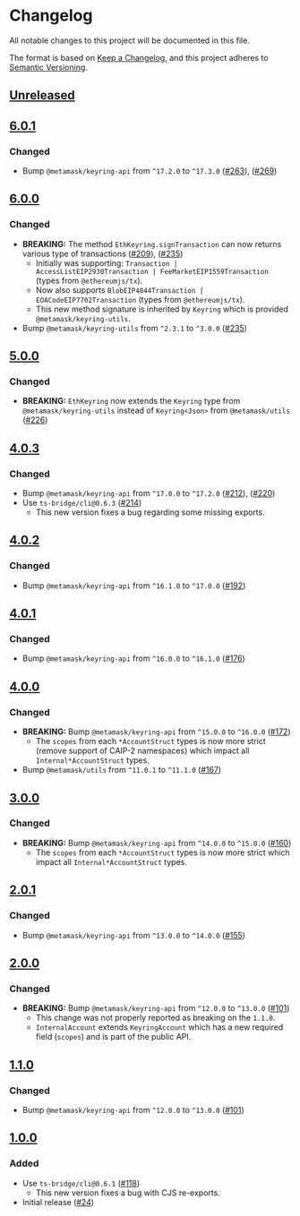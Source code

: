 # Changelog

All notable changes to this project will be documented in this file.

The format is based on [Keep a Changelog](https://keepachangelog.com/en/1.0.0/),
and this project adheres to [Semantic Versioning](https://semver.org/spec/v2.0.0.html).

## [Unreleased]

## [6.0.1]

### Changed

- Bump `@metamask/keyring-api` from `^17.2.0` to `^17.3.0` ([#263](https://github.com/MetaMask/accounts/pull/263)), ([#269](https://github.com/MetaMask/accounts/pull/269))

## [6.0.0]

### Changed

- **BREAKING:** The method `EthKeyring.signTransaction` can now returns various type of transactions ([#209](https://github.com/MetaMask/accounts/pull/209)), ([#235](https://github.com/MetaMask/accounts/pull/235))
  - Initially was supporting: `Transaction | AccessListEIP2930Transaction | FeeMarketEIP1559Transaction` (types from `@ethereumjs/tx`).
  - Now also supports `BlobEIP4844Transaction | EOACodeEIP7702Transaction` (types from `@ethereumjs/tx`).
  - This new method signature is inherited by `Keyring` which is provided `@metamask/keyring-utils`.
- Bump `@metamask/keyring-utils` from `^2.3.1` to `^3.0.0` ([#235](https://github.com/MetaMask/accounts/pull/235))

## [5.0.0]

### Changed

- **BREAKING:** `EthKeyring` now extends the `Keyring` type from `@metamask/keyring-utils` instead of `Keyring<Json>` from `@metamask/utils` ([#226](https://github.com/MetaMask/accounts/pull/226))

## [4.0.3]

### Changed

- Bump `@metamask/keyring-api` from `^17.0.0` to `^17.2.0` ([#212](https://github.com/MetaMask/accounts/pull/212)), ([#220](https://github.com/MetaMask/accounts/pull/220))
- Use `ts-bridge/cli@0.6.3` ([#214](https://github.com/MetaMask/accounts/pull/214))
  - This new version fixes a bug regarding some missing exports.

## [4.0.2]

### Changed

- Bump `@metamask/keyring-api` from `^16.1.0` to `^17.0.0` ([#192](https://github.com/MetaMask/accounts/pull/192))

## [4.0.1]

### Changed

- Bump `@metamask/keyring-api` from `^16.0.0` to `^16.1.0` ([#176](https://github.com/MetaMask/accounts/pull/176))

## [4.0.0]

### Changed

- **BREAKING:** Bump `@metamask/keyring-api` from `^15.0.0` to `^16.0.0` ([#172](https://github.com/MetaMask/accounts/pull/172))
  - The `scopes` from each `*AccountStruct` types is now more strict (remove support of CAIP-2 namespaces) which impact all `Internal*AccountStruct` types.
- Bump `@metamask/utils` from `^11.0.1` to `^11.1.0` ([#167](https://github.com/MetaMask/accounts/pull/167))

## [3.0.0]

### Changed

- **BREAKING:** Bump `@metamask/keyring-api` from `^14.0.0` to `^15.0.0` ([#160](https://github.com/MetaMask/accounts/pull/160))
  - The `scopes` from each `*AccountStruct` types is now more strict which impact all `Internal*AccountStruct` types.

## [2.0.1]

### Changed

- Bump `@metamask/keyring-api` from `^13.0.0` to `^14.0.0` ([#155](https://github.com/MetaMask/accounts/pull/155))

## [2.0.0]

### Changed

- **BREAKING:** Bump `@metamask/keyring-api` from `^12.0.0` to `^13.0.0` ([#101](https://github.com/MetaMask/accounts/pull/101))
  - This change was not properly reported as breaking on the `1.1.0`.
  - `InternalAccount` extends `KeyringAccount` which has a new required field (`scopes`) and is part of the public API.

## [1.1.0]

### Changed

- Bump `@metamask/keyring-api` from `^12.0.0` to `^13.0.0` ([#101](https://github.com/MetaMask/accounts/pull/101))

## [1.0.0]

### Added

- Use `ts-bridge/cli@0.6.1` ([#118](https://github.com/MetaMask/accounts/pull/118))
  - This new version fixes a bug with CJS re-exports.
- Initial release ([#24](https://github.com/MetaMask/accounts/pull/24))

[Unreleased]: https://github.com/MetaMask/accounts/compare/@metamask/keyring-internal-api@6.0.1...HEAD
[6.0.1]: https://github.com/MetaMask/accounts/compare/@metamask/keyring-internal-api@6.0.0...@metamask/keyring-internal-api@6.0.1
[6.0.0]: https://github.com/MetaMask/accounts/compare/@metamask/keyring-internal-api@5.0.0...@metamask/keyring-internal-api@6.0.0
[5.0.0]: https://github.com/MetaMask/accounts/compare/@metamask/keyring-internal-api@4.0.3...@metamask/keyring-internal-api@5.0.0
[4.0.3]: https://github.com/MetaMask/accounts/compare/@metamask/keyring-internal-api@4.0.2...@metamask/keyring-internal-api@4.0.3
[4.0.2]: https://github.com/MetaMask/accounts/compare/@metamask/keyring-internal-api@4.0.1...@metamask/keyring-internal-api@4.0.2
[4.0.1]: https://github.com/MetaMask/accounts/compare/@metamask/keyring-internal-api@4.0.0...@metamask/keyring-internal-api@4.0.1
[4.0.0]: https://github.com/MetaMask/accounts/compare/@metamask/keyring-internal-api@3.0.0...@metamask/keyring-internal-api@4.0.0
[3.0.0]: https://github.com/MetaMask/accounts/compare/@metamask/keyring-internal-api@2.0.1...@metamask/keyring-internal-api@3.0.0
[2.0.1]: https://github.com/MetaMask/accounts/compare/@metamask/keyring-internal-api@2.0.0...@metamask/keyring-internal-api@2.0.1
[2.0.0]: https://github.com/MetaMask/accounts/compare/@metamask/keyring-internal-api@1.1.0...@metamask/keyring-internal-api@2.0.0
[1.1.0]: https://github.com/MetaMask/accounts/compare/@metamask/keyring-internal-api@1.0.0...@metamask/keyring-internal-api@1.1.0
[1.0.0]: https://github.com/MetaMask/accounts/releases/tag/@metamask/keyring-internal-api@1.0.0
